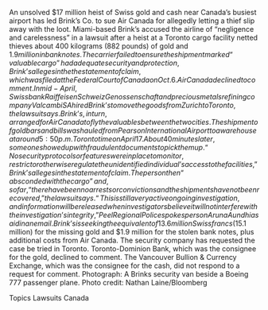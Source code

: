 An unsolved $17 million heist of Swiss gold and cash near Canada’s busiest airport has led Brink’s Co. to sue Air Canada for allegedly letting a thief slip away with the loot.
Miami-based Brink’s accused the airline of “negligence and carelessness” in a lawsuit after a heist at a Toronto cargo facility netted thieves about 400 kilograms (882 pounds) of gold and $1.9 million in bank notes.
The carrier failed to ensure the shipment marked “valuable cargo” had adequate security and protection, Brink’s alleges in the the statement of claim, which was filed at the Federal Court of Canada on Oct. 6. Air Canada declined to comment.
In mid-April, Swiss bank Raiffeisen Schweiz Genossenschaft and precious metals refining company Valcambi SA hired Brink’s to move the goods from Zurich to Toronto, the lawsuit says. Brink’s, in turn, arranged for Air Canada to fly the valuables between the two cities.
The shipment of gold bars and bills was hauled from Pearson International Airport to a warehouse at around 5:50 p.m. Toronto time on April 17. About 40 minutes later, someone showed up with fraudulent documents to pick them up. “No security protocols or features were in place to monitor, restrict or otherwise regulate the unidentified individual’s access to the facilities,” Brink’s alleges in the statement of claim.
The person then “absconded with the cargo” and, so far, “there have been no arrests or convictions and the shipments have not been recovered,” the lawsuit says.
“This is still a very active ongoing investigation, and information will be released when investigators believe it will not interfere with the investigation’s integrity,” Peel Regional Police spokesperson Aruna Aundhia said in an email.
Brink’s is seeking the equivalent of 13.6 million Swiss francs ($15.1 million) for the missing gold and $1.9 million for the stolen bank notes, plus additional costs from Air Canada. The security company has requested the case be tried in Toronto.
Toronto-Dominion Bank, which was the consignee for the gold, declined to comment. The Vancouver Bullion & Currency Exchange, which was the consignee for the cash, did not respond to a request for comment.
Photograph: A Brinks security van beside a Boeing 777 passenger plane. Photo credit: Nathan Laine/Bloomberg

Topics
Lawsuits
Canada
